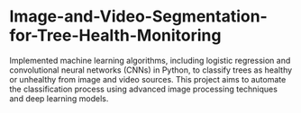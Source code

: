 # Image-and-Video-Segmentation-for-Tree-Health-Monitoring

Implemented machine learning algorithms, including logistic regression and convolutional neural networks (CNNs) in Python, to classify trees as healthy or unhealthy from image and video sources. 
This project aims to automate the classification process using advanced image processing techniques and deep learning models.
